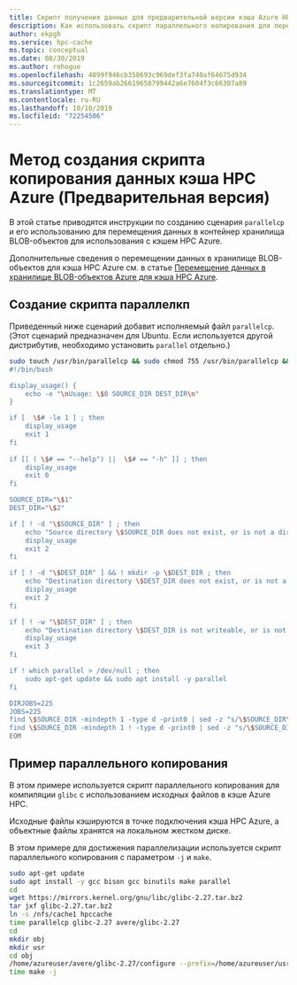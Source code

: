 ```yaml
---
title: Скрипт получения данных для предварительной версии кэша Azure HPC — Параллельное копирование
description: Как использовать скрипт параллельного копирования для перемещения данных в целевое хранилище BLOB-объектов в кэше HPC Azure
author: ekpgh
ms.service: hpc-cache
ms.topic: conceptual
ms.date: 08/30/2019
ms.author: rohogue
ms.openlocfilehash: 4899f946cb358693c969def3fa740af64675d934
ms.sourcegitcommit: 1c2659ab26619658799442a6e7604f3c66307a89
ms.translationtype: MT
ms.contentlocale: ru-RU
ms.lasthandoff: 10/10/2019
ms.locfileid: "72254506"
---
```

# <a name="azure-hpc-cache-preview-data-ingest---parallel-copy-script-method"></a>Метод создания скрипта копирования данных кэша HPC Azure (Предварительная версия)

В этой статье приводятся инструкции по созданию сценария ``parallelcp`` и его использованию для перемещения данных в контейнер хранилища BLOB-объектов для использования с кэшем HPC Azure.

Дополнительные сведения о перемещении данных в хранилище BLOB-объектов для кэша HPC Azure см. в статье [Перемещение данных в хранилище BLOB-объектов Azure для кэша HPC Azure](hpc-cache-ingest.md).

## <a name="create-the-parallelcp-script"></a>Создание скрипта параллелкп

Приведенный ниже сценарий добавит исполняемый файл `parallelcp`. (Этот сценарий предназначен для Ubuntu. Если используется другой дистрибутив, необходимо установить ``parallel`` отдельно.)

```bash
sudo touch /usr/bin/parallelcp && sudo chmod 755 /usr/bin/parallelcp && sudo sh -c "/bin/cat >/usr/bin/parallelcp" <<EOM 
#!/bin/bash

display_usage() { 
    echo -e "\nUsage: \$0 SOURCE_DIR DEST_DIR\n" 
} 

if [  \$# -le 1 ] ; then 
    display_usage
    exit 1
fi 
 
if [[ ( \$# == "--help") ||  \$# == "-h" ]] ; then 
    display_usage
    exit 0
fi 

SOURCE_DIR="\$1"
DEST_DIR="\$2"

if [ ! -d "\$SOURCE_DIR" ] ; then
    echo "Source directory \$SOURCE_DIR does not exist, or is not a directory"
    display_usage
    exit 2
fi

if [ ! -d "\$DEST_DIR" ] && ! mkdir -p \$DEST_DIR ; then
    echo "Destination directory \$DEST_DIR does not exist, or is not a directory"
    display_usage
    exit 2
fi

if [ ! -w "\$DEST_DIR" ] ; then
    echo "Destination directory \$DEST_DIR is not writeable, or is not a directory"
    display_usage
    exit 3
fi

if ! which parallel > /dev/null ; then
    sudo apt-get update && sudo apt install -y parallel
fi

DIRJOBS=225
JOBS=225
find \$SOURCE_DIR -mindepth 1 -type d -print0 | sed -z "s/\$SOURCE_DIR\///" | parallel --will-cite -j\$DIRJOBS -0 "mkdir -p \$DEST_DIR/{}"
find \$SOURCE_DIR -mindepth 1 ! -type d -print0 | sed -z "s/\$SOURCE_DIR\///" | parallel --will-cite -j\$JOBS -0 "cp -P \$SOURCE_DIR/{} \$DEST_DIR/{}"
EOM
```

## <a name="parallel-copy-example"></a>Пример параллельного копирования

В этом примере используется скрипт параллельного копирования для компиляции ``glibc`` с использованием исходных файлов в кэше Azure HPC.

Исходные файлы кэшируются в точке подключения кэша HPC Azure, а объектные файлы хранятся на локальном жестком диске.

В этом примере для достижения параллелизации используется скрипт параллельного копирования с параметром ``-j`` и ``make``.

```bash
sudo apt-get update
sudo apt install -y gcc bison gcc binutils make parallel
cd
wget https://mirrors.kernel.org/gnu/libc/glibc-2.27.tar.bz2
tar jxf glibc-2.27.tar.bz2
ln -s /nfs/cache1 hpccache
time parallelcp glibc-2.27 avere/glibc-2.27
cd
mkdir obj
mkdir usr
cd obj
/home/azureuser/avere/glibc-2.27/configure --prefix=/home/azureuser/usr
time make -j
```

